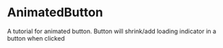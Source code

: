 # AnimatedButton
A tutorial for animated button. Button will shrink/add loading indicator in a button when clicked

